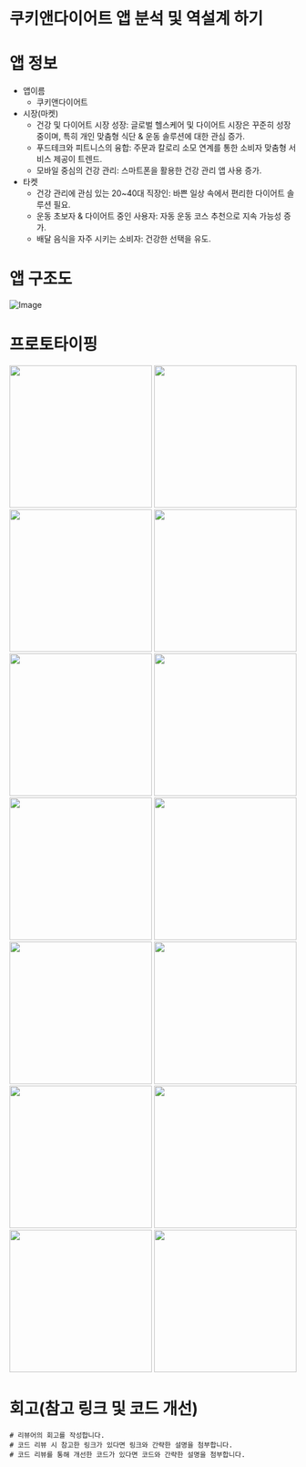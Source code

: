 # 쿠키앤다이어트 앱 분석 및 역설계 하기
# 앱 정보
- 앱이름
  - 쿠키앤다이어트
- 시장(마켓)
  - 건강 및 다이어트 시장 성장: 글로벌 헬스케어 및 다이어트 시장은 꾸준히 성장 중이며, 특히 개인 맞춤형 식단 & 운동 솔루션에 대한 관심 증가.
  - 푸드테크와 피트니스의 융합: 주문과 칼로리 소모 연계를 통한 소비자 맞춤형 서비스 제공이 트렌드.
  - 모바일 중심의 건강 관리: 스마트폰을 활용한 건강 관리 앱 사용 증가.
- 타켓
  - 건강 관리에 관심 있는 20~40대 직장인: 바쁜 일상 속에서 편리한 다이어트 솔루션 필요.
  - 운동 초보자 & 다이어트 중인 사용자: 자동 운동 코스 추천으로 지속 가능성 증가.
  - 배달 음식을 자주 시키는 소비자: 건강한 선택을 유도.


# 앱 구조도
![Image](https://github.com/user-attachments/assets/87b22f57-d18e-48b9-9fc0-02dc8696949a)

# 프로토타이핑
<img src="https://github.com/user-attachments/assets/d180e0e7-7c32-4d38-a9cb-0f45b4880fa2" width="250">
<img src="https://github.com/user-attachments/assets/c90560c3-4066-4a8e-9e01-04b7111fe7f2" width="250">
<img src="https://github.com/user-attachments/assets/392eb057-a0dd-481a-952a-c27b792b1ae2" width="250">
<img src="https://github.com/user-attachments/assets/8f19fd49-e682-45f0-a0f0-dfc38ac1357e" width="250">
<img src="https://github.com/user-attachments/assets/55eb1cb7-20d7-4874-a1cc-9ed497a787d4" width="250">
<img src="https://github.com/user-attachments/assets/18095ffe-a6e4-4950-847e-4a8c62506c24" width="250">
<img src="https://github.com/user-attachments/assets/2919c0cd-e8a6-4bcc-964b-e92f00c044b4" width="250">
<img src="https://github.com/user-attachments/assets/3f464b06-a500-4ce2-b9f1-ca8c35671be1" width="250">
<img src="https://github.com/user-attachments/assets/5ed879d8-0abf-46c9-a593-10536529af30" width="250">
<img src="https://github.com/user-attachments/assets/942161b3-fc8d-4932-93e9-e39e12234dfc" width="250">
<img src="https://github.com/user-attachments/assets/03e33cd5-cb19-4cc9-a1c1-7e19f2595e12" width="250">
<img src="https://github.com/user-attachments/assets/289aa0ce-4109-4f6e-a838-e65de3fb2f12" width="250">
<img src="https://github.com/user-attachments/assets/d008df2b-aba1-4d63-8f54-4a352789439b" width="250">
<img src="https://github.com/user-attachments/assets/1cbe4d30-b508-450c-a53d-a92a16c772e0" width="250">


# 회고(참고 링크 및 코드 개선)
```
# 리뷰어의 회고를 작성합니다.
# 코드 리뷰 시 참고한 링크가 있다면 링크와 간략한 설명을 첨부합니다.
# 코드 리뷰를 통해 개선한 코드가 있다면 코드와 간략한 설명을 첨부합니다.
```
